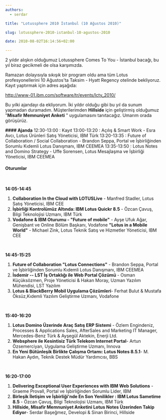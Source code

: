 ```yaml
---
authors:
  - serdar

title: "Lotussphere 2010 İstanbul (10 Ağustos 2010)"

slug: lotussphere-2010-istanbul-10-agustos-2010

date: 2010-08-02T16:14:56+02:00

---
```


2 yıldır alışkın olduğumuz Lotussphere Comes To You - İstanbul bacağı, bu yıl biraz gecikmeli de olsa karşımızda.
<!-- more -->
Ramazan dolayısıyla sıkışık bir program oldu ama tüm Lotus profesyonellerini 10 Ağustos'ta Taksim - Hyatt Regency otelinde bekliyoruz. Kayıt yaptırmak için adres aşağıda:

<http://www-01.ibm.com/software/tr/events/lcty_2010/>

Bu yılki ajandayı da ekliyorum. İki yıldır olduğu gibi bu yıl da sunum yapmadan duramadım. Müşterilerimden **Hillside** için geliştirmiş olduğumuz "**Misafir Memnuniyet Anketi** " uygulamasını tanıtacağız. Umarım orada görüşürüz.

**#### Ajanda**
12:30-13:00 : Kayıt
13:00-13:20 : Açılış \& Smart Work - Esra Avcı, Lotus Ürünleri Satış Yöneticisi, IBM Türk
13:20-13:35 : Future of Collaboration / Social Collaboration - Brandon Seppa, Portal ve İşbirliğinden Sorumlu Kıdemli Lotus Danışmanı, IBM CEEMEA
13:35-13:50 : Lotus Notes and Domino Strategy - Uffe Sorensen, Lotus Mesajlaşma ve İşbirliği Yöneticisi, IBM CEEMEA

#### Oturumlar

<br />

**14:05-14:45**

1. **Collaboration In the Cloud with LOTUSLive** - Manfred Stadler, Lotus Satış Yöneticisi, IBM CEE
2. **İşbirliği Kontrolümüz Altında: IBM Lotus Quickr 8.5** - Özcan Çavuş, Bilgi Teknolojisi Uzmanı, IBM Türk
3. **Vodafone \& IBM Oturumu - "Future of mobile"** - Ayşe Ufuk Ağar, Genişbant ve Online Bölüm Başkanı, Vodafone
**"Lotus in a Mobile World"** - Michael Zink, Lotus Teknik Satış ve Hizmetler Yöneticisi, IBM CEE

<br />

**14:45-15:25**

1. **Future of Collaboration "Lotus Connections"** - Brandon Seppa, Portal ve İşbirliğinden Sorumlu Kıdemli Lotus Danışmanı, IBM CEEMEA
2. **İsdemir -- LST İş Ortaklığı ile Web Portal Çözümü** - Osman Küçüksözmen, Proje Yöneticisi \& Hakan Moray, Uzman Yazılım Mühendisi, LST Yazılım
3. **Lotus \& BlackBerry Mobil Uygulama Çözümleri**- Ferhat Bulut \& Mustafa Öksüz,Kıdemli Yazılım Geliştirme Uzmanı, Vodafone

<br />

**15:40-16:20**

1. **Lotus Domino Üzerinde Araç Satış ERP Sistemi** - Özlem Engindeniz, Processes \& Applications Sales, AfterSales and Marketing IT Manager, Mercedes-Benz Türk \& Ayşegül Aktekin, Enerji Ltd.
2. **Websphere ile Kesintisiz Türk Telekom Internet Portal**- Artun Özsemerciyan, Uygulama Geliştirme Uzmanı, Innova
3. **En Yeni Bütünleşik Birlikte Çalışma Ortamı: Lotus Notes 8.5.1**- M. Hakan Aydın, Teknik Destek Müdür Yardımcısı, BBS

<br />

**16:20-17:00**

1. **Delivering Exceptional User Experiences with IBM Web Solutions** - Graeme Provall, Portal ve İşbirliğinden Sorumlu Lider, IBM
2. **Birleşik İletişim ve İşbirliği'nde En Son Yenilikler : IBM Lotus Sametime 8.5** - Özcan Çavuş, Bilgi Teknolojisi Uzmanı, IBM Türk
3. **Hillside, Misafir Memnuniyet Anketini Lotus Notes Üzerinden Takip Ediyor**- Serdar Başeğmez, Developi \& Sinan Birinci, Hillside

<br />

<br />
